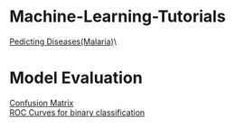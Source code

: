 # Machine-Learning-Tutorials
[Pedicting Diseases(Malaria)](https://youtu.be/2zZYtboqZdY)\


# Model Evaluation
[Confusion Matrix](https://youtu.be/q4MnddDBLoI) \
[ROC Curves for binary classification](https://youtu.be/EWGsjuHR9SQ)
